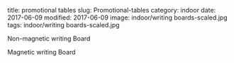 title: promotional tables
slug: Promotional-tables
category: indoor
date: 2017-06-09
modified: 2017-06-09
image: indoor/writing boards-scaled.jpg
tags: indoor/writing boards-scaled.jpg

Non-magnetic writing Board

Magnetic writing Board
